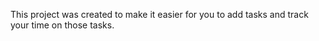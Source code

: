 This project was created to make it easier for you to add tasks and track your time on those tasks. 
